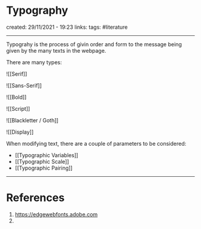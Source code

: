 # Typography
created: 29/11/2021 - 19:23
links:
tags: #literature

---

Typograhy is the process of givin order and form to the message being given by the many texts in the webpage.


There are many types:

![[Serif]]

![[Sans-Serif]]

![[Bold]]

![[Script]]

![[Blackletter / Goth]]

![[Display]]

When modifying text, there are a couple of parameters to be considered:
- [[Typographic Variables]]
- [[Typographic Scale]]
- [[Typographic Pairing]]



---

# References
1. https://edgewebfonts.adobe.com
2. 